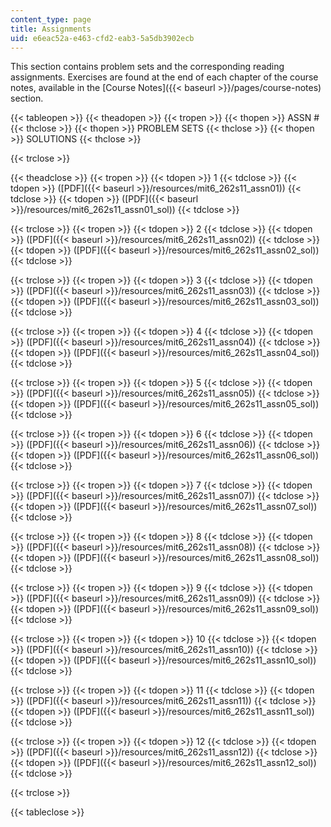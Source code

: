 ```yaml
---
content_type: page
title: Assignments
uid: e6eac52a-e463-cfd2-eab3-5a5db3902ecb
---
```


This section contains problem sets and the corresponding reading assignments. Exercises are found at the end of each chapter of the course notes, available in the [Course Notes]({{< baseurl >}}/pages/course-notes) section.

{{< tableopen >}}
{{< theadopen >}}
{{< tropen >}}
{{< thopen >}}
ASSN #
{{< thclose >}}
{{< thopen >}}
PROBLEM SETS
{{< thclose >}}
{{< thopen >}}
SOLUTIONS
{{< thclose >}}

{{< trclose >}}

{{< theadclose >}}
{{< tropen >}}
{{< tdopen >}}
1
{{< tdclose >}}
{{< tdopen >}}
([PDF]({{< baseurl >}}/resources/mit6_262s11_assn01))
{{< tdclose >}}
{{< tdopen >}}
([PDF]({{< baseurl >}}/resources/mit6_262s11_assn01_sol))
{{< tdclose >}}

{{< trclose >}}
{{< tropen >}}
{{< tdopen >}}
2
{{< tdclose >}}
{{< tdopen >}}
([PDF]({{< baseurl >}}/resources/mit6_262s11_assn02))
{{< tdclose >}}
{{< tdopen >}}
([PDF]({{< baseurl >}}/resources/mit6_262s11_assn02_sol))
{{< tdclose >}}

{{< trclose >}}
{{< tropen >}}
{{< tdopen >}}
3
{{< tdclose >}}
{{< tdopen >}}
([PDF]({{< baseurl >}}/resources/mit6_262s11_assn03))
{{< tdclose >}}
{{< tdopen >}}
([PDF]({{< baseurl >}}/resources/mit6_262s11_assn03_sol))
{{< tdclose >}}

{{< trclose >}}
{{< tropen >}}
{{< tdopen >}}
4
{{< tdclose >}}
{{< tdopen >}}
([PDF]({{< baseurl >}}/resources/mit6_262s11_assn04))
{{< tdclose >}}
{{< tdopen >}}
([PDF]({{< baseurl >}}/resources/mit6_262s11_assn04_sol))
{{< tdclose >}}

{{< trclose >}}
{{< tropen >}}
{{< tdopen >}}
5
{{< tdclose >}}
{{< tdopen >}}
([PDF]({{< baseurl >}}/resources/mit6_262s11_assn05))
{{< tdclose >}}
{{< tdopen >}}
([PDF]({{< baseurl >}}/resources/mit6_262s11_assn05_sol))
{{< tdclose >}}

{{< trclose >}}
{{< tropen >}}
{{< tdopen >}}
6
{{< tdclose >}}
{{< tdopen >}}
([PDF]({{< baseurl >}}/resources/mit6_262s11_assn06))
{{< tdclose >}}
{{< tdopen >}}
([PDF]({{< baseurl >}}/resources/mit6_262s11_assn06_sol))
{{< tdclose >}}

{{< trclose >}}
{{< tropen >}}
{{< tdopen >}}
7
{{< tdclose >}}
{{< tdopen >}}
([PDF]({{< baseurl >}}/resources/mit6_262s11_assn07))
{{< tdclose >}}
{{< tdopen >}}
([PDF]({{< baseurl >}}/resources/mit6_262s11_assn07_sol))
{{< tdclose >}}

{{< trclose >}}
{{< tropen >}}
{{< tdopen >}}
8
{{< tdclose >}}
{{< tdopen >}}
([PDF]({{< baseurl >}}/resources/mit6_262s11_assn08))
{{< tdclose >}}
{{< tdopen >}}
([PDF]({{< baseurl >}}/resources/mit6_262s11_assn08_sol))
{{< tdclose >}}

{{< trclose >}}
{{< tropen >}}
{{< tdopen >}}
9
{{< tdclose >}}
{{< tdopen >}}
([PDF]({{< baseurl >}}/resources/mit6_262s11_assn09))
{{< tdclose >}}
{{< tdopen >}}
([PDF]({{< baseurl >}}/resources/mit6_262s11_assn09_sol))
{{< tdclose >}}

{{< trclose >}}
{{< tropen >}}
{{< tdopen >}}
10
{{< tdclose >}}
{{< tdopen >}}
([PDF]({{< baseurl >}}/resources/mit6_262s11_assn10))
{{< tdclose >}}
{{< tdopen >}}
([PDF]({{< baseurl >}}/resources/mit6_262s11_assn10_sol))
{{< tdclose >}}

{{< trclose >}}
{{< tropen >}}
{{< tdopen >}}
11
{{< tdclose >}}
{{< tdopen >}}
([PDF]({{< baseurl >}}/resources/mit6_262s11_assn11))
{{< tdclose >}}
{{< tdopen >}}
([PDF]({{< baseurl >}}/resources/mit6_262s11_assn11_sol))
{{< tdclose >}}

{{< trclose >}}
{{< tropen >}}
{{< tdopen >}}
12
{{< tdclose >}}
{{< tdopen >}}
([PDF]({{< baseurl >}}/resources/mit6_262s11_assn12))
{{< tdclose >}}
{{< tdopen >}}
([PDF]({{< baseurl >}}/resources/mit6_262s11_assn12_sol))
{{< tdclose >}}

{{< trclose >}}

{{< tableclose >}}